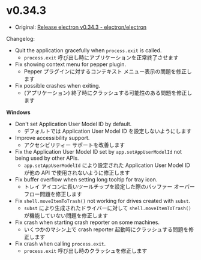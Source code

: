 # v0.34.3

- Original: [Release electron v0.34.3 - electron/electron](https://github.com/electron/electron/releases/tag/v0.34.3)

Changelog:

- Quit the application gracefully when `process.exit` is called.
  - `process.exit` 呼び出し時にアプリケーションを正常終了させます
- Fix showing context menu for pepper plugin.
  - Pepper プラグインに対するコンテキスト メニュー表示の問題を修正します
- Fix possible crashes when exiting.
  - (アプリケーション) 終了時にクラッシュする可能性のある問題を修正します

**Windows**

- Don't set Application User Model ID by default.
  - デフォルトでは Application User Model ID を設定しないようにします
- Improve accessibility support.
  - アクセシビリティー サポートを改善します
- Fix the Application User Model ID set by `app.setAppUserModelId` not being used by other APIs.
  - `app.setAppUserModelId` により設定された Application User Model ID が他の API で使用されないように修正します
- Fix buffer overflow when setting long tooltip for tray icon.
  - トレイ アイコンに長いツールチップを設定した際のバッファー オーバーフロー問題を修正します
- Fix `shell.moveItemToTrash()` not working for drives created with `subst`.
  - `subst` により生成されたドライバーに対して `shell.moveItemToTrash()` が機能していない問題を修正します
- Fix crash when starting crash reporter on some machines.
  - いくつかのマシン上で crash reporter 起動時にクラッシュする問題を修正します
- Fix crash when calling `process.exit`.
  - `process.exit` 呼び出し時のクラッシュを修正します
